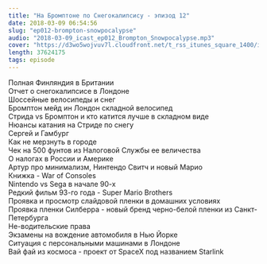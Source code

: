 ```yaml
---
title: "На Бромптоне по Снегокалипсису - эпизод 12"
date: 2018-03-09 06:54:56
slug: "ep012-brompton-snowpocalypse"
audio: "2018-03-09_icast_ep012_Brompton_Snowpocalypse.mp3"
cover: "https://d3wo5wojvuv7l.cloudfront.net/t_rss_itunes_square_1400/images.spreaker.com/original/21588f5e0ab64ddb713216afbcf66a5a.jpg"
length: 37624175
tags: episode
---
```

Полная Финляндия в Британии  
Отчет о снегокалипсисе в Лондоне  
Шоссейные велосипеды и снег  
Бромптон мейд ин Лондон складной велосипед  
Стрида vs Бромптон и кто катится лучше в складном виде  
Нюансы катания на Стриде по снегу  
Сергей и Гамбург  
Как не мерзнуть в городе  
Чек на 500 фунтов из Налоговой Службы ее величества  
О налогах в России и Америке  
Артур про минимализм, Нинтендо Свитч и новый Марио  
Книжка - War of Consoles  
Nintendo vs Sega в начале 90-х  
Редкий фильм 93-го года - Super Mario Brothers  
Проявка и просмотр слайдовой пленки в домашних условиях  
Проявка пленки Силберра - новый бренд черно-белой пленки из Санкт-Петербурга  
Не-водительские права  
Экзамены на вождение автомобиля в Нью Йорке  
Ситуация с персональными машинами в Лондоне  
Вай фай из космоса - проект от SpaceX под названием Starlink
